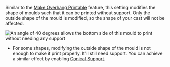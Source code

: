 Similar to the [Make Overhang Printable](conical_overhang_enabled) feature, this setting modifies the shape of moulds such that it can be printed without support. Only the outside shape of the mould is modified, so the shape of your cast will not be affected.

![An angle of 40 degrees allows the bottom side of this mould to print without needing any support](mold_angle.png)
* For some shapes, modifying the outside shape of the mould is not enough to make it print properly. It'll still need support. You can achieve a similar effect by enabling [Conical Support](support_conical_enabled).